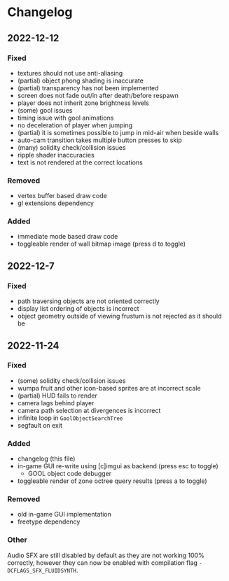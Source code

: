 # Changelog

## 2022-12-12

### Fixed

- textures should not use anti-aliasing
- (partial) object phong shading is inaccurate
- (partial) transparency has not been implemented
- screen does not fade out/in after death/before respawn
- player does not inherit zone brightness levels
- (some) gool issues
- timing issue with gool animations
- no deceleration of player when jumping
- (partial) it is sometimes possible to jump in mid-air when beside walls
- auto-cam transition takes multiple button presses to skip
- (many) solidity check/collision issues
- ripple shader inaccuracies
- text is not rendered at the correct locations

### Removed

- vertex buffer based draw code
- gl extensions dependency

### Added

- immediate mode based draw code
- toggleable render of wall bitmap image (press <key>d</key> to toggle)

## 2022-12-7

### Fixed

- path traversing objects are not oriented correctly
- display list ordering of objects is incorrect
- object geometry outside of viewing frustum is not rejected as it should be

## 2022-11-24

### Fixed

- (some) solidity check/collision issues
- wumpa fruit and other icon-based sprites are at incorrect scale
- (partial) HUD fails to render
- camera lags behind player
- camera path selection at divergences is incorrect
- infinite loop in `GoolObjectSearchTree`
- segfault on exit

### Added

- changelog (this file)
- in-game GUI re-write using [c]imgui as backend (press <key>esc</key> to toggle)
  - GOOL object code debugger
- toggleable render of zone octree query results (press <key>a</key> to toggle)

### Removed

- old in-game GUI implementation
- freetype dependency

### Other

Audio SFX are still disabled by default as they are not working 100% correctly, however they can now be enabled with compilation flag `-DCFLAGS_SFX_FLUIDSYNTH`.
